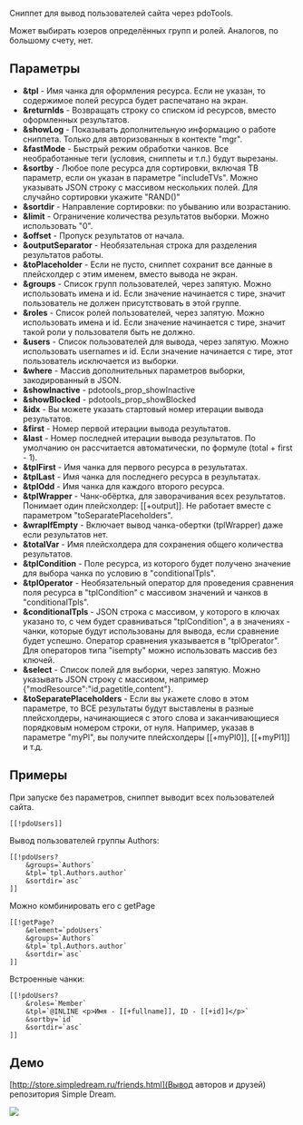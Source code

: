 Сниппет для вывод пользователей сайта через pdoTools.

Может выбирать юзеров определённых групп и ролей. Аналогов, по большому счету, нет.

## Параметры

* **&tpl** - Имя чанка для оформления ресурса. Если не указан, то содержимое полей ресурса будет распечатано на экран.
* **&returnIds** - Возвращать строку со списком id ресурсов, вместо оформленных результатов.
* **&showLog** - Показывать дополнительную информацию о работе сниппета. Только для авторизованных в контекте "mgr".
* **&fastMode** - Быстрый режим обработки чанков. Все необработанные теги (условия, сниппеты и т.п.) будут вырезаны.
* **&sortby** - Любое поле ресурса для сортировки, включая ТВ параметр, если он указан в параметре "includeTVs". Можно указывать JSON строку с массивом нескольких полей. Для случайно сортировки укажите "RAND()"
* **&sortdir** - Направление сортировки: по убыванию или возрастанию.
* **&limit** - Ограничение количества результатов выборки. Можно использовать "0".
* **&offset** - Пропуск результатов от начала.
* **&outputSeparator** - Необязательная строка для разделения результатов работы.
* **&toPlaceholder** - Если не пусто, сниппет сохранит все данные в плейсхолдер с этим именем, вместо вывода не экран.
* **&groups** - Список групп пользователей, через запятую. Можно использовать имена и id. Если значение начинается с тире, значит пользователь не должен присутствовать в этой группе.
* **&roles** - Список ролей пользователей, через запятую. Можно использовать имена и id. Если значение начинается с тире, значит такой роли у пользователя быть не должно.
* **&users** - Список пользователей для вывода, через запятую. Можно использовать usernames и id. Если значение начинается с тире, этот пользователь исключается из выборки.
* **&where** - Массив дополнительных параметров выборки, закодированный в JSON.
* **&showInactive** - pdotools_prop_showInactive
* **&showBlocked** - pdotools_prop_showBlocked
* **&idx** - Вы можете указать стартовый номер итерации вывода результатов.
* **&first** - Номер первой итерации вывода результатов.
* **&last** - Номер последней итерации вывода результатов. По умолчанию он рассчитается автоматически, по формуле (total + first - 1).
* **&tplFirst** - Имя чанка для первого ресурса в результатах.
* **&tplLast** - Имя чанка для последнего ресурса в результатах.
* **&tplOdd** - Имя чанка для каждого второго ресурса.
* **&tplWrapper** - Чанк-обёртка, для заворачивания всех результатов. Понимает один плейсхолдер: [[+output]]. Не работает вместе с параметром "toSeparatePlaceholders".
* **&wrapIfEmpty** - Включает вывод чанка-обертки (tplWrapper) даже если результатов нет.
* **&totalVar** - Имя плейсхолдера для сохранения общего количества результатов.
* **&tplCondition** - Поле ресурса, из которого будет получено значение для выбора чанка по условию в "conditionalTpls".
* **&tplOperator** - Необязательный оператор для проведения сравнения поля ресурса в "tplCondition" с массивом значений и чанков в "conditionalTpls".
* **&conditionalTpls** - JSON строка с массивом, у которого в ключах указано то, с чем будет сравниваться "tplCondition", а в значениях - чанки, которые будут использованы для вывода, если сравнение будет успешно. Оператор сравнения указывается в "tplOperator". Для операторов типа "isempty" можно использовать массив без ключей.
* **&select** - Список полей для выборки, через запятую. Можно указывать JSON строку с массивом, например {"modResource":"id,pagetitle,content"}.
* **&toSeparatePlaceholders** - Если вы укажете слово в этом параметре, то ВСЕ результаты будут выставлены в разные плейсхолдеры, начинающиеся с этого слова и заканчивающиеся порядковым номером строки, от нуля. Например, указав в параметре "myPl", вы получите плейсхолдеры [[+myPl0]], [[+myPl1]] и т.д.


## Примеры
При запуске без параметров, сниппет выводит всех пользователей сайта.
```
[[!pdoUsers]]
```

Вывод пользователей группы Authors:
```
[[!pdoUsers?
	&groups=`Authors`
	&tpl=`tpl.Authors.author`
	&sortdir=`asc`
]]
```

Можно комбинировать его с getPage
```
[[!getPage?
	&element=`pdoUsers`
	&groups=`Authors`
	&tpl=`tpl.Authors.author`
	&sortdir=`asc`
]]
```

Встроенные чанки:
```
[[!pdoUsers?
	&roles=`Member`
	&tpl=`@INLINE <p>Имя - [[+fullname]], ID - [[+id]]</p>`
	&sortby=`id`
	&sortdir=`asc`
]]
```

## Демо
[http://store.simpledream.ru/friends.html](Вывод авторов и друзей) репозитория Simple Dream.

<a rel="fancybox" href="http://st.bezumkin.ru/files/b/7/9/b792406326ccd13a79ce417c6e7d2306.png"><img src="http://st.bezumkin.ru/files/b/7/9/b792406326ccd13a79ce417c6e7d2306s.jpg" class="fancybox thumbnail center"></a>